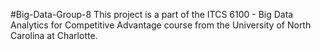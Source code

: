 #Big-Data-Group-8
This project is a part of the ITCS 6100 - Big Data Analytics for Competitive Advantage course from the University of North Carolina at Charlotte.
